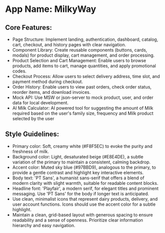 # **App Name**: MilkyWay

## Core Features:

- Page Structure: Implement landing, authentication, dashboard, catalog, cart, checkout, and history pages with clear navigation.
- Component Library: Create reusable components (buttons, cards, modals) for product display, cart management, and order processing.
- Product Selection and Cart Management: Enable users to browse products, add items to cart, manage quantities, and apply promotional codes.
- Checkout Process: Allow users to select delivery address, time slot, and payment method during checkout.
- Order History: Enable users to view past orders, check order status, reorder items, and download invoices.
- Mock API: Use MSW or json-server to mock product, user, and order data for local development.
- AI Milk Calculator: AI powered tool for suggesting the amount of Milk required based on the user's family size, frequency and Milk product selected by the user

## Style Guidelines:

- Primary color: Soft, creamy white (#F8F5EC) to evoke the purity and freshness of milk.
- Background color: Light, desaturated beige (#E8E4DE), a subtle variation of the primary to maintain a consistent, calming backdrop.
- Accent color: Muted sky blue (#97BBD9), analogous to the primary, to provide a gentle contrast and highlight key interactive elements.
- Body text: 'PT Sans', a humanist sans-serif that offers a blend of modern clarity with slight warmth, suitable for readable content blocks.
- Headline font: 'Playfair', a modern serif, for elegant titles and prominent messaging. Use 'PT Sans' for the body if longer text is anticipated.
- Use clean, minimalist icons that represent dairy products, delivery, and user account functions. Icons should use the accent color for a subtle highlight.
- Maintain a clean, grid-based layout with generous spacing to ensure readability and a sense of openness. Prioritize clear information hierarchy and easy navigation.